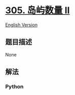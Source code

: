 # [305. 岛屿数量 II](https://leetcode-cn.com/problems/number-of-islands-ii)

[English Version](/leetcode/0300-0399/0305.Number%20of%20Islands%20II/README_EN.md)

## 题目描述

<!-- 这里写题目描述 -->

None

## 解法

<!-- 这里可写通用的实现逻辑 -->

<!-- tabs:start -->

### **Python**

<!-- 这里可写当前语言的特殊实现逻辑 -->

```python

```

<!-- tabs:end -->
